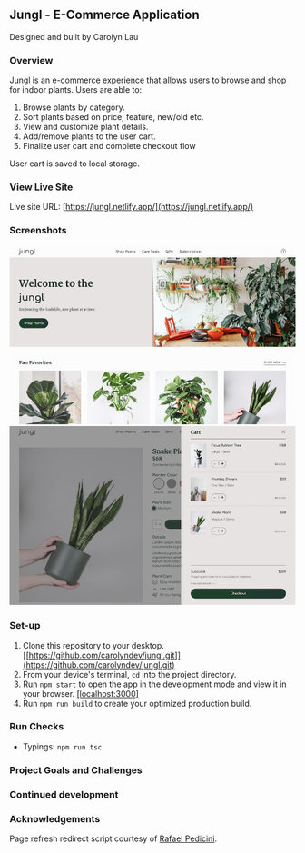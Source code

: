 ## Jungl - E-Commerce Application

Designed and built by Carolyn Lau

### Overview

Jungl is an e-commerce experience that allows users to browse and shop for indoor plants. Users are able to:

1.  Browse plants by category.
2.  Sort plants based on price, feature, new/old etc.
3.  View and customize plant details.
4.  Add/remove plants to the user cart.
5.  Finalize user cart and complete checkout flow

User cart is saved to local storage.

### View Live Site

Live site URL: [https://jungl.netlify.app/](https://jungl.netlify.app/)

### Screenshots

![jungl-landing](./src/images/jungl-landing.png)
![jungl-shop](./src/images/jungl-shop.png)

### Set-up

1. Clone this repository to your desktop. [[https://github.com/carolyndev/jungl.git]](https://github.com/carolyndev/jungl.git)
2. From your device's terminal, `cd` into the project directory.
3. Run `npm start` to open the app in the development mode and view it in your browser. [[localhost:3000]](http://localhost:3000)
4. Run `npm run build` to create your optimized production build.

### Run Checks
- Typings: `npm run tsc`

### Project Goals and Challenges

### Continued development

### Acknowledgements

Page refresh redirect script courtesy of [Rafael Pedicini](https://github.com/rafgraph/spa-github-pages).
